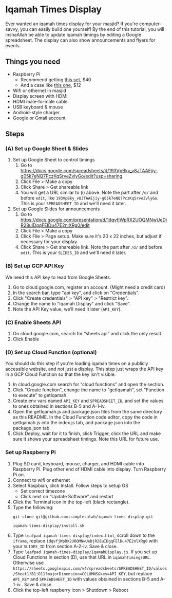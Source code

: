 # Iqamah Times Display
Ever wanted an iqamah times display for your masjid? If you're computer-savvy, you can easily build one yourself! By the end of this tutorial, you will inshaAllah be able to update iqamah timings by editing a Google spreadsheet. The display can also show announcements and flyers for events.

## Things you need
* Raspberry Pi 
    * Recommend getting [this set](https://www.amazon.com/dp/B07JR3M7FY), $40
    * And a case like [this one](https://www.amazon.com/dp/B07349HT26), $12
* Wifi or ethernet in masjid
* Display screen with HDMI
* HDMI male-to-male cable
* USB keyboard & mouse 
* Android-style charger
* Google or Gmail account

## Steps 

### (A) Set up Google Sheet & Slides
1. Set up Google Sheet to control timings
    1. Go to https://docs.google.com/spreadsheets/d/193VpBky_v8JTAAEjiy-g05k7eNQ7PczKqSrveZvlyGo/edit?usp=sharing
    2. Click File > Make a copy
    3. Click Share > Get shareable link
    4. You will get a URL similar to (i) above. Note the part after `/d/` and before `edit`, like `193VpBky_v8JTAAEjiy-g05k7eNQ7PczKqSrveZvlyGo`. This is your `SPREADSHEET_ID` and we'll need it later.
2. Set up Google Slides for announcements
    1. Go to https://docs.google.com/presentation/d/1dqvfjWpRX2UOQMNwUeDjR28uIDgqFElDu47E2nlXRg0/edit
    2. Click File > Make a copy
    3. Click File > Page setup. Make sure it's 20 x 22 inches, but adjust if necessary for your display.
    4. Click Share > Get shareable link. Note the part after `/d/` and before `edit`. This is your `SLIDES_ID` and we'll need it later.

### (B) Set up GCP API Key
We need this API key to read from Google Sheets.
1. Go to cloud.google.com, register an account. (Might need a credit card)
2. In the search bar, type "api key", and click on "Credentials".
3. Click "Create credentials" > "API key" > "Restrict key".
4. Change the name to "Iqamah Display" and click "Save".
5. Note the API Key value, we’ll need it later (`API_KEY`).

### (C) Enable Sheets API
1. On cloud.google.com, search for “sheets api” and click the only result.
2. Click Enable

### (D) Set up Cloud Function (optional)
You should do this step if you're loading iqamah times on a publicly accessible website, and not just a display. This step just wraps the API key in a GCP Cloud Function so that the key isn't visible.
1. In cloud.google.com search for “cloud functions” and open the section.
2. Click "Create function", change the name to "getIqamah", set "Function to execute" to getIqamah. 
3. Create env vars named `API_KEY` and `SPREADSHEET_ID`, and set the values to ones obtained in sections B-5 and A-1-iv.
4. Open the getIqamah.js and package.json files from the same directory as this README. In the Cloud Function code editor, copy the code in getIqamah.js into the index.js tab, and package.json into the package.json tab.
5. Click Deploy, wait for it to finish, click Trigger, click the URL and make sure it shows your spreadsheet timings. Note this URL for future use.

### Set up Raspberry Pi
1. Plug SD card, keyboard, mouse, charger, and HDMI cable into Raspberry Pi. Plug other end of HDMI cable into display. Turn Raspberry Pi on.
2. Connect to wifi or ethernet
3. Select Raspbian, click Install. Follow steps to setup OS
    * Set correct timezone
    * Click next on “Update Software” and restart
4. Click the Terminal icon in the top-left (black rectangle).
5. Type the following:
    ```
    git clone git@github.com:simplesalah/iqamah-times-display.git

    iqamah-times-display/install.sh
    ```
6. Type `leafpad iqamah-times-display/index.html`, scroll down to the `iframe`, replace `1dqvfjWpRX2UOQMNwUeDjR28uIDgqFElDu47E2nlXRg0` with your `SLIDES_ID` from section A-2-iv. Save & close.
7. Type `leafpad iqamah-times-display/IqamahDisplay.js`. If you set up Cloud Functions in section (D), use that URL in `iqamahTimingsURL`. Otherwise use `https://sheets.googleapis.com/v4/spreadsheets/SPREADSHEET_ID/values/Sheet1!B1:D11?majorDimension=COLUMNS&key=API_KEY`, but replace `API_KEY` and `SPREADSHEET_ID` with values obtained in sections B-5 and A-1-iv.. Save & close.
7. Click the top-left raspberry icon > Shutdown > Reboot
